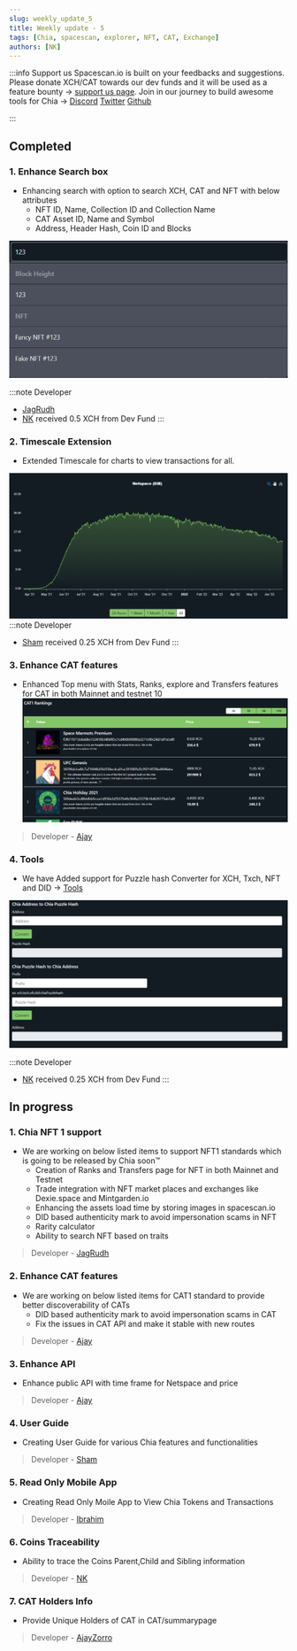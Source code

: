 ```yaml
---
slug: weekly_update_5
title: Weekly update - 5
tags: [Chia, spacescan, explorer, NFT, CAT, Exchange]
authors: [NK]
---
```

:::info Support us
Spacescan.io is built on your feedbacks and suggestions. Please donate XCH/CAT towards our dev funds and it will be used as a feature bounty -> [support us page](https://www.spacescan.io/xch/support-us).   Join in our journey to build awesome tools for Chia ->
[Discord](https://discord.gg/Bb4sj3Bg9P)  [Twitter](https://twitter.com/spacescan_io) [Github](https://github.com/spacescan-io)

:::
## Completed
### 1. Enhance Search box 
- Enhancing search with option to search XCH, CAT and NFT with below attributes
    - NFT ID, Name, Collection ID and Collection Name
    - CAT Asset ID, Name and Symbol
    - Address, Header Hash, Coin ID and Blocks
  
![search-cat](./search-cat.png)

:::note Developer
- [JagRudh](https://twitter.com/JagRudhChia)
- [NK](https://twitter.com/nandhakumar1033) received 0.5 XCH from Dev Fund
:::

### 2. Timescale Extension
- Extended Timescale for charts to view transactions for all.

![netspace](./netspace-all.png)
:::note Developer
- [Sham](https://twitter.com/shamhiruthik) received 0.25 XCH from Dev Fund
:::

### 3. Enhance CAT features
- Enhanced Top menu with Stats, Ranks, explore and Transfers features for CAT in both Mainnet and testnet 10 
![cat-ranks](./cat-ranks.png)
> Developer - [Ajay](https://twitter.com/JagRudhChia)

### 4. Tools
- We have Added support for Puzzle hash Converter for XCH, Txch, NFT and DID -> [Tools](https://www.spacescan.io/xch/tools/puzzlehashconvertor)

![tools](./converter.png)

:::note Developer
- [NK](https://twitter.com/nandhakumar1033) received 0.25 XCH from Dev Fund
:::

## In progress
### 1. Chia NFT 1 support
- We are working on below listed items to support NFT1 standards which is going to be released by Chia soon™
    - Creation of Ranks and Transfers page for NFT in both Mainnet and Testnet
    - Trade integration with NFT market places and exchanges like Dexie.space and Mintgarden.io
    - Enhancing the assets load time by storing images in spacescan.io
    - DID based authenticity mark to avoid impersonation scams in NFT
    - Rarity calculator
    - Ability to search NFT based on traits 

> Developer - [JagRudh](https://twitter.com/JagRudhChia)



### 2. Enhance CAT features
- We are working on below listed items for CAT1 standard to provide better discoverability of CATs
    - DID based authenticity mark to avoid impersonation scams in CAT
    - Fix the issues in CAT API and make it stable with new routes
  
> Developer - [Ajay](https://twitter.com/JagRudhChia)


### 3. Enhance API 
- Enhance public API with time frame for Netspace and price  

> Developer - [Ajay](https://twitter.com/)


### 4. User Guide
- Creating User Guide for various Chia features and functionalities 

> Developer - [Sham](https://twitter.com/shamhiruthik)

### 5. Read Only Mobile App
- Creating Read Only Moile App to View Chia Tokens and Transactions

> Developer - [Ibrahim](https://twitter.com/)

### 6. Coins Traceability
- Ability to trace the Coins Parent,Child and Sibling information

> Developer - [NK](https://twitter.com/nandhakumar1033)

### 7. CAT Holders Info
- Provide  Unique Holders of CAT in CAT/summarypage

> Developer - [AjayZorro](https://twitter.com/)
